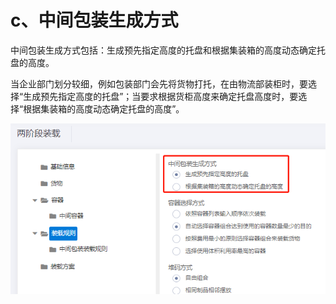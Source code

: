 # c、中间包装生成方式

中间包装生成方式包括：生成预先指定高度的托盘和根据集装箱的高度动态确定托盘的高度。

当企业部门划分较细，例如包装部门会先将货物打托，在由物流部装柜时，要选择“生成预先指定高度的托盘”；当要求根据货柜高度来确定托盘高度时，要选择“根据集装箱的高度动态确定托盘的高度”。

![](../../.gitbook/assets/54.png)



